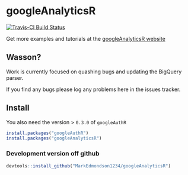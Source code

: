 # googleAnalyticsR
[![Travis-CI Build Status](https://travis-ci.org/MarkEdmondson1234/googleAnalyticsR.svg?branch=master)](https://travis-ci.org/MarkEdmondson1234/googleAnalyticsR)

Get more examples and tutorials at the [googleAnalyticsR website](http://code.markedmondson.me/googleAnalyticsR)

## Wasson?

Work is currently focused on quashing bugs and updating the BigQuery parser.

If you find any bugs please log any problems here in the issues tracker.

## Install

You also need the version > `0.3.0` of `googleAuthR`

```r
install.packages("googleAuthR")
install.packages("googleAnalyticsR")
```

### Development version off github

```r
devtools::install_github("MarkEdmondson1234/googleAnalyticsR")
```

